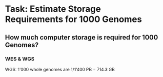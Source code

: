 # Task: Estimate Storage Requirements for 1000 Genomes
## How much computer storage is required for 1000 Genomes?

### WES & WGS
WGS: 1'000 whole genomes are 1/1'400 PB = 714.3 GB
